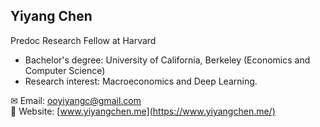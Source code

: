 ## Yiyang Chen 
Predoc Research Fellow at Harvard  

- Bachelor's degree: University of California, Berkeley (Economics and Computer Science)  
- Research interest: Macroeconomics and Deep Learning.  

✉ Email: ooyiyangc@gmail.com  
🔗 Website: [www.yiyangchen.me](https://www.yiyangchen.me/)

<!---
oooyiyangc/oooyiyangc is a ✨ special ✨ repository because its `README.md` (this file) appears on your GitHub profile.
You can click the Preview link to take a look at your changes.
--->
